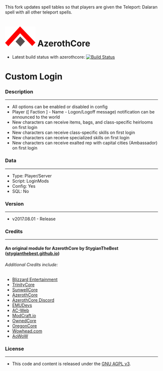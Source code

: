This fork updates spell tables so that players are given the Teleport: Dalaran spell with all other teleport spells.


# ![logo](https://raw.githubusercontent.com/azerothcore/azerothcore.github.io/master/images/logo-github.png) AzerothCore
- Latest build status with azerothcore: [![Build Status](https://travis-ci.org/azerothcore/mod-custom-login.svg?branch=master)](https://travis-ci.org/azerothcore/mod-custom-login)

# Custom Login #

### Description ###
------------------------------------------------------------------------------------------------------------------
- All options can be enabled or disabled in config
- Player ([ Faction ] - Name - Logon/Logoff message) notification can be announced to the world
- New characters can receive items, bags, and class-specific heirlooms on first login
- New characters can receive class-specific skills on first login
- New characters can receive specialized skills on first login
- New characters can receive exalted rep with capital cities (Ambassador) on first login


### Data ###
------------------------------------------------------------------------------------------------------------------
- Type: Player/Server
- Script: LoginMods
- Config: Yes
- SQL: No


### Version ###
------------------------------------------------------------------------------------------------------------------
- v2017.08.01 - Release

### Credits ###
------------------------------------------------------------------------------------------------------------------
#### An original module for AzerothCore by StygianTheBest ([stygianthebest.github.io](http://stygianthebest.github.io)) ####

###### Additional Credits include:
- [Blizzard Entertainment](http://blizzard.com)
- [TrinityCore](https://github.com/TrinityCore/TrinityCore/blob/3.3.5/THANKS)
- [SunwellCore](http://www.azerothcore.org/pages/sunwell.pl/)
- [AzerothCore](https://github.com/AzerothCore/azerothcore-wotlk/graphs/contributors)
- [AzerothCore Discord](https://discord.gg/gkt4y2x)
- [EMUDevs](https://youtube.com/user/EmuDevs)
- [AC-Web](http://ac-web.org/)
- [ModCraft.io](http://modcraft.io/)
- [OwnedCore](http://ownedcore.com/)
- [OregonCore](https://wiki.oregon-core.net/)
- [Wowhead.com](http://wowhead.com)
- [AoWoW](https://wotlk.evowow.com/)


### License ###
------------------------------------------------------------------------------------------------------------------
- This code and content is released under the [GNU AGPL v3](https://github.com/azerothcore/azerothcore-wotlk/blob/master/LICENSE-AGPL3).
